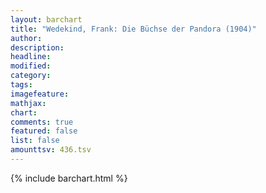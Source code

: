 ```yaml
---
layout: barchart
title: "Wedekind, Frank: Die Büchse der Pandora (1904)"
author:
description:
headline:
modified:
category:
tags:
imagefeature: 
mathjax: 
chart: 
comments: true
featured: false
list: false
amounttsv: 436.tsv
---
```

{% include barchart.html %}
